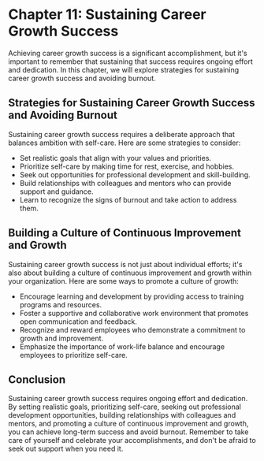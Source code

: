 Chapter 11: Sustaining Career Growth Success
============================================

Achieving career growth success is a significant accomplishment, but it's important to remember that sustaining that success requires ongoing effort and dedication. In this chapter, we will explore strategies for sustaining career growth success and avoiding burnout.

Strategies for Sustaining Career Growth Success and Avoiding Burnout
--------------------------------------------------------------------

Sustaining career growth success requires a deliberate approach that balances ambition with self-care. Here are some strategies to consider:

* Set realistic goals that align with your values and priorities.
* Prioritize self-care by making time for rest, exercise, and hobbies.
* Seek out opportunities for professional development and skill-building.
* Build relationships with colleagues and mentors who can provide support and guidance.
* Learn to recognize the signs of burnout and take action to address them.

Building a Culture of Continuous Improvement and Growth
-------------------------------------------------------

Sustaining career growth success is not just about individual efforts; it's also about building a culture of continuous improvement and growth within your organization. Here are some ways to promote a culture of growth:

* Encourage learning and development by providing access to training programs and resources.
* Foster a supportive and collaborative work environment that promotes open communication and feedback.
* Recognize and reward employees who demonstrate a commitment to growth and improvement.
* Emphasize the importance of work-life balance and encourage employees to prioritize self-care.

Conclusion
----------

Sustaining career growth success requires ongoing effort and dedication. By setting realistic goals, prioritizing self-care, seeking out professional development opportunities, building relationships with colleagues and mentors, and promoting a culture of continuous improvement and growth, you can achieve long-term success and avoid burnout. Remember to take care of yourself and celebrate your accomplishments, and don't be afraid to seek out support when you need it.
